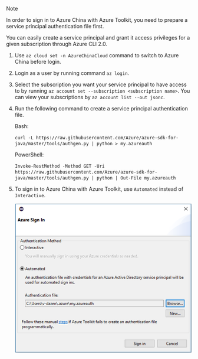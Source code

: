 > [!NOTE]
> In order to sign in to Azure China with Azure Toolkit, you need to prepare a service principal authentication file first.
>
> You can easily create a service principal and grant it access privileges for a given subscription through Azure CLI 2.0.
>
> 1. Use `az cloud set -n AzureChinaCloud` command to switch to Azure China before login.
> 1. Login as a user by running command `az login`.
> 1. Select the subscription you want your service principal to have access to by running `az account set --subscription <subscription name>`. You can view your subscriptions by `az account list --out jsonc`.
> 1. Run the following command to create a service principal authentication file.
> 
>     Bash:
>     ```
>     curl -L https://raw.githubusercontent.com/Azure/azure-sdk-for-java/master/tools/authgen.py | python > my.azureauth
>     ```
>     PowerShell:
>     ```
>     Invoke-RestMethod -Method GET -Uri  https://raw.githubusercontent.com/Azure/azure-sdk-for-java/master/tools/authgen.py | python | Out-File my.azureauth
>     ```
>
> 1. To sign in to Azure China with Azure Toolkit, use `Automated` instead of `Interactive`.
>
>     ![azure-sign-in](./media/azure-eclipse-login-guide/azure-sign-in.png)
